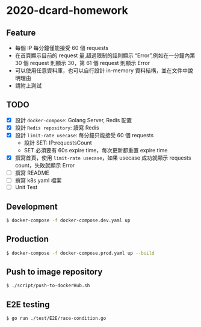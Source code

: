 # 2020-dcard-homework

## Feature

- 每個 IP 每分鐘僅能接受 60 個 requests
- 在首頁顯示目前的 request 量,超過限制的話則顯示 “Error”,例如在一分鐘內第 30 個 request 則顯示 30，第 61 個 request 則顯示 Error
- 可以使用任意資料庫，也可以自行設計 in-memory 資料結構，並在文件中說明理由
- 請附上測試

## TODO

- [x] 設計 `docker-compose`: Golang Server, Redis 配置
- [x] 設計 `Redis repository`: 讀寫 Redis
- [x] 設計 `limit-rate usecase`: 每分鐘只能接受 60 個 requests
  - 設計 SET: IP:requestsCount
  - SET 必須要有 60s expire time，每次更新都重置 expire time
- [x] 撰寫首頁，使用 `limit-rate usecase`，如果 usecase 成功就顯示 requests count，失敗就顯示 Error
- [ ] 撰寫 README
- [ ] 撰寫 k8s yaml 檔案
- [ ] Unit Test

## Development

```bash
$ docker-compose -f docker-compose.dev.yaml up
```

## Production

```bash
$ docker-compose -f docker-compose.prod.yaml up --build
```

## Push to image repository

```bash
$ ./script/push-to-dockerHub.sh
```

## E2E testing

```bash
$ go run ./test/E2E/race-condition.go
```
